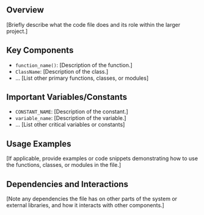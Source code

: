 ## Overview

[Briefly describe what the code file does and its role within the larger project.]

## Key Components

- `function_name()`: [Description of the function.]
- `ClassName`: [Description of the class.]
- ... [List other primary functions, classes, or modules]

## Important Variables/Constants

- `CONSTANT_NAME`: [Description of the constant.]
- `variable_name`: [Description of the variable.]
- ... [List other critical variables or constants]

## Usage Examples

[If applicable, provide examples or code snippets demonstrating how to use the functions, classes, or modules in the file.]

## Dependencies and Interactions

[Note any dependencies the file has on other parts of the system or external libraries, and how it interacts with other components.]
